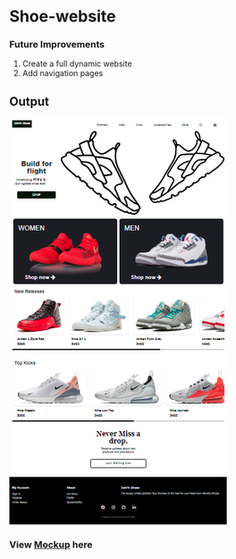 # Shoe-website
### Future Improvements
1. Create a full dynamic website
2. Add navigation pages
## Output
![Output](Mockup/Output.png)
### View [Mockup](https://www.figma.com/file/rel74KSsgiJ6pbAMSA8F0r/Practice-2?node-id=2%3A3) here
